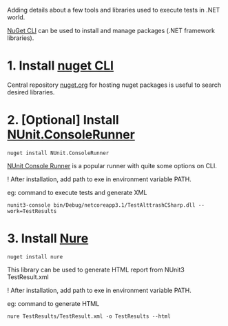 Adding details about a few tools and libraries used to execute tests in .NET world.

[NuGet CLI](https://learn.microsoft.com/en-us/nuget/reference/nuget-exe-cli-reference) can be used to install and manage packages (.NET framework libraries).

# 1. Install [nuget CLI](https://learn.microsoft.com/en-us/nuget/consume-packages/install-use-packages-nuget-cli#prerequisites)

Central repository [nuget.org](https://www.nuget.org/) for hosting nuget packages is useful to search desired libraries.

# 2. [Optional] Install [NUnit.ConsoleRunner](https://www.nuget.org/packages/NUnit.ConsoleRunner)

```
nuget install NUnit.ConsoleRunner
```

[NUnit Console Runner](https://docs.nunit.org/articles/nunit/running-tests/Console-Runner.html) is a popular runner with quite some options on CLI.

! After installation, add path to exe in environment variable PATH.

eg: command to execute tests and generate XML

```
nunit3-console bin/Debug/netcoreapp3.1/TestAlttrashCSharp.dll --work=TestResults
```

# 3. Install [Nure](https://www.nuget.org/packages/nure/)

```
nuget install nure
```

This library can be used to generate HTML report from NUnit3 TestResult.xml

! After installation, add path to exe in environment variable PATH.

eg: command to generate HTML
```
nure TestResults/TestResult.xml -o TestResults --html
```
